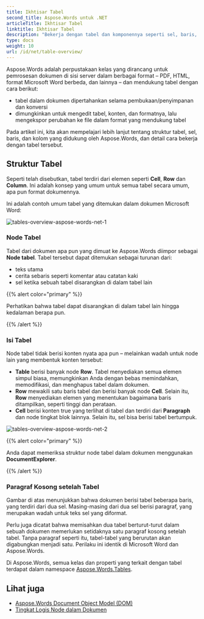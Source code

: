 ```yaml
---
title: Ikhtisar Tabel
second_title: Aspose.Words untuk .NET
articleTitle: Ikhtisar Tabel
linktitle: Ikhtisar Tabel
description: "Bekerja dengan tabel dan komponennya seperti sel, baris, kolom di Aspose.Words untuk .NET. Cara bekerja dengan tabel dalam C#."
type: docs
weight: 10
url: /id/net/table-overview/
---
```


Aspose.Words adalah perpustakaan kelas yang dirancang untuk pemrosesan dokumen di sisi server dalam berbagai format – PDF, HTML, format Microsoft Word berbeda, dan lainnya – dan mendukung tabel dengan cara berikut:

* tabel dalam dokumen dipertahankan selama pembukaan/penyimpanan dan konversi
* dimungkinkan untuk mengedit tabel, konten, dan formatnya, lalu mengekspor perubahan ke file dalam format yang mendukung tabel

Pada artikel ini, kita akan mempelajari lebih lanjut tentang struktur tabel, sel, baris, dan kolom yang didukung oleh Aspose.Words, dan detail cara bekerja dengan tabel tersebut.

## Struktur Tabel

Seperti telah disebutkan, tabel terdiri dari elemen seperti **Cell**, **Row** dan **Column**. Ini adalah konsep yang umum untuk semua tabel secara umum, apa pun format dokumennya.

Ini adalah contoh umum tabel yang ditemukan dalam dokumen Microsoft Word:

![tables-overview-aspose-words-net-1](/words/net/table-overview/tables-overview-1.png)

### Node Tabel

Tabel dari dokumen apa pun yang dimuat ke Aspose.Words diimpor sebagai **Node tabel**. Tabel tersebut dapat ditemukan sebagai turunan dari:

- teks utama
- cerita sebaris seperti komentar atau catatan kaki
- sel ketika sebuah tabel disarangkan di dalam tabel lain

{{% alert color="primary" %}}

Perhatikan bahwa tabel dapat disarangkan di dalam tabel lain hingga kedalaman berapa pun.

{{% /alert %}}

### Isi Tabel

Node tabel tidak berisi konten nyata apa pun – melainkan wadah untuk node lain yang membentuk konten tersebut:

- **Table** berisi banyak node **Row**. Tabel menyediakan semua elemen simpul biasa, memungkinkan Anda dengan bebas memindahkan, memodifikasi, dan menghapus tabel dalam dokumen.
- **Row** mewakili satu baris tabel dan berisi banyak node **Cell**. Selain itu, **Row** menyediakan elemen yang menentukan bagaimana baris ditampilkan, seperti tinggi dan perataan.
- **Cell** berisi konten true yang terlihat di tabel dan terdiri dari **Paragraph** dan node tingkat blok lainnya. Selain itu, sel bisa berisi tabel bertumpuk.

![tables-overview-aspose-words-net-2](/words/net/table-overview/tables-overview-2.png)

{{% alert color="primary" %}}

Anda dapat memeriksa struktur node tabel dalam dokumen menggunakan **DocumentExplorer**.

{{% /alert %}}

### Paragraf Kosong setelah Tabel

Gambar di atas menunjukkan bahwa dokumen berisi tabel beberapa baris, yang terdiri dari dua sel. Masing-masing dari dua sel berisi paragraf, yang merupakan wadah untuk teks sel yang diformat.

Perlu juga dicatat bahwa memisahkan dua tabel berturut-turut dalam sebuah dokumen memerlukan setidaknya satu paragraf kosong setelah tabel. Tanpa paragraf seperti itu, tabel-tabel yang berurutan akan digabungkan menjadi satu. Perilaku ini identik di Microsoft Word dan Aspose.Words.

Di Aspose.Words, semua kelas dan properti yang terkait dengan tabel terdapat dalam namespace [Aspose.Words.Tables](https://reference.aspose.com/words/net/aspose.words.tables/).

## Lihat juga

* [Aspose.Words Document Object Model (DOM)](/words/id/net/aspose-words-document-object-model/)
* [Tingkat Logis Node dalam Dokumen](/words/id/net/logical-levels-of-nodes-in-a-document/)
